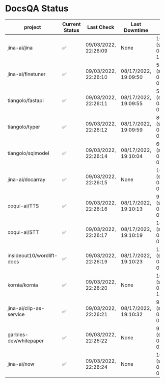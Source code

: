 # DocsQA Status

|         project         |Current Status|     Last Check     |   Last Downtime    |              % Uptime              |
|-------------------------|--------------|--------------------|--------------------|------------------------------------|
|jina-ai/jina             |✅            |09/03/2022, 22:26:09|None                |100.000 (since 08/29/2022, 11:24:14)|
|jina-ai/finetuner        |✅            |09/03/2022, 22:26:10|08/17/2022, 19:09:50|58.574 (since 08/15/2022, 07:09:42) |
|tiangolo/fastapi         |✅            |09/03/2022, 22:26:11|08/17/2022, 19:09:55|58.579 (since 08/15/2022, 07:09:42) |
|tiangolo/typer           |✅            |09/03/2022, 22:26:12|08/17/2022, 19:09:59|86.076 (since 08/15/2022, 07:09:42) |
|tiangolo/sqlmodel        |✅            |09/03/2022, 22:26:14|08/17/2022, 19:10:04|60.752 (since 08/15/2022, 07:09:42) |
|jina-ai/docarray         |✅            |09/03/2022, 22:26:15|None                |100.000 (since 08/24/2022, 01:39:12)|
|coqui-ai/TTS             |✅            |09/03/2022, 22:26:16|08/17/2022, 19:10:13|93.556 (since 08/15/2022, 07:09:42) |
|coqui-ai/STT             |✅            |09/03/2022, 22:26:17|08/17/2022, 19:10:19|145.244 (since 08/15/2022, 07:09:42)|
|insideout10/wordlift-docs|✅            |09/03/2022, 22:26:19|08/17/2022, 19:10:23|139.648 (since 08/15/2022, 07:09:42)|
|kornia/kornia            |✅            |09/03/2022, 22:26:20|None                |100.000 (since 08/30/2022, 13:49:49)|
|jina-ai/clip-as-service  |✅            |09/03/2022, 22:26:21|08/17/2022, 19:10:32|93.569 (since 08/15/2022, 07:09:42) |
|garbles-dev/whitepaper   |✅            |09/03/2022, 22:26:22|None                |93.523 (since 08/24/2022, 01:39:12) |
|jina-ai/now              |✅            |09/03/2022, 22:26:24|None                |100.000 (since 08/24/2022, 01:39:12)|
